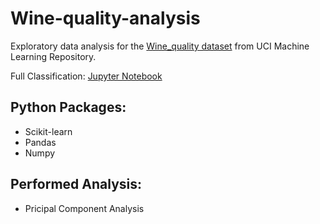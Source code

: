 # Wine-quality-analysis
Exploratory data analysis for the [Wine_quality dataset](https://archive.ics.uci.edu/ml/datasets/wine+quality) from UCI Machine Learning Repository.

Full Classification: [Jupyter Notebook](https://github.com/KevinDeng31/Wine_quality-analysis/blob/master/Wine-quality-analysis.ipynb) 

## Python Packages:
* Scikit-learn
* Pandas
* Numpy

## Performed Analysis:
* Pricipal Component Analysis


